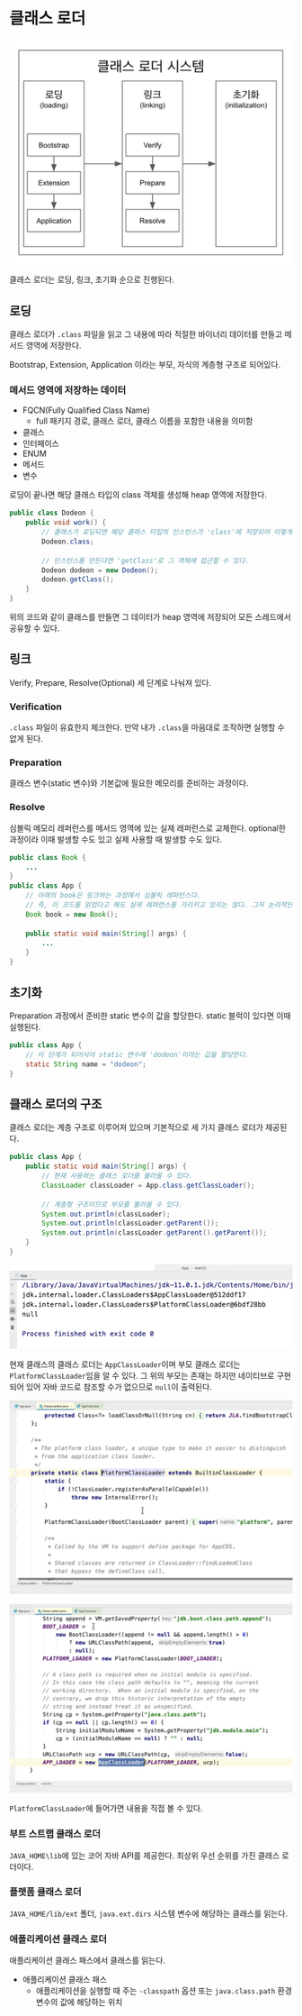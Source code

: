 # 클래스 로더

![](../../.gitbook/assets/inflearn-the-java/01/스크린샷%202020-07-05%20오후%2010.21.37.png)

클래스 로더는 로딩, 링크, 초기화 순으로 진행된다.

## 로딩

클래스 로더가 `.class` 파일을 읽고 그 내용에 따라 적절한 바이너리 데이터를 만들고 메서드 영역에 저장한다.

Bootstrap, Extension, Application 이라는 부모, 자식의 계층형 구조로 되어있다.

### 메서드 영역에 저장하는 데이터

- FQCN(Fully Qualified Class Name)
    - full 패키지 경로, 클래스 로더, 클래스 이름을 포함한 내용을 의미함
- 클래스
- 인터페이스
- ENUM
- 메서드
- 변수

로딩이 끝나면 해당 클래스 타입의 class 객체를 생성해 heap 영역에 저장한다.

```java
public class Dodeon {
    public void work() {
        // 클래스가 로딩되면 해당 클래스 타입의 인스턴스가 'class'에 저장되어 이렇게 static하게 접근할 수 있다.
        Dodeon.class;
        
        // 인스턴스를 만든다면 'getClass'로 그 객체에 접근할 수 있다.
        Dodeon dodeon = new Dodeon();
        dodeon.getClass();
    }
}
```

위의 코드와 같이 클래스를 만들면 그 데이터가 heap 영역에 저장되어 모든 스레드에서 공유할 수 있다.

## 링크

Verify, Prepare, Resolve(Optional) 세 단계로 나눠져 있다.

### Verification

`.class` 파일이 유효한지 체크한다. 만약 내가 `.class`을 마음대로 조작하면 실행할 수 없게 된다.

### Preparation

클래스 변수(static 변수)와 기본값에 필요한 메모리를 준비하는 과정이다.

### Resolve

심볼릭 메모리 레퍼런스를 메서드 영역에 있는 실제 레퍼런스로 교체한다. optional한 과정이라 이때 발생할 수도 있고 실제 사용할 때 발생할 수도 있다.

```java
public class Book {
    ...
}
public class App {
    // 아래의 book은 링크하는 과정에서 심볼릭 레퍼런스다. 
    // 즉, 이 코드를 읽었다고 해도 실제 레퍼런스를 가리키고 있지는 않다. 그저 논리적인 레퍼런스다.
    Book book = new Book();

    public static void main(String[] args) {
        ...
    }
}
```

## 초기화

Preparation 과정에서 준비한 static 변수의 값을 할당한다. static 블럭이 있다면 이때 실행된다.

```java
public class App {
    // 이 단계가 되어서야 static 변수에 'dodeon'이라는 값을 할당한다.
    static String name = "dodeon";
}
```

## 클래스 로더의 구조

클래스 로더는 계층 구조로 이루어져 있으며 기본적으로 세 가지 클래스 로더가 제공된다.

```java
public class App {
    public static void main(String[] args) {
        // 현재 사용하는 클래스 로더를 불러올 수 있다.
        ClassLoader classLoader = App.class.getClassLoader();

        // 계층형 구조이므로 부모를 불러올 수 있다.
        System.out.println(classLoader);
        System.out.println(classLoader.getParent());
        System.out.println(classLoader.getParent().getParent());
    }
}
```

![](../../.gitbook/assets/inflearn-the-java/01/스크린샷%202020-07-05%20오후%2011.05.21.png)

현재 클래스의 클래스 로더는 `AppClassLoader`이며 부모 클래스 로더는 `PlatformClassLoader`임을 알 수 있다. 그 위의 부모는 존재는 하지만 네이티브로 구현되어 있어 자바 코드로 참조할 수가 없으므로 `null`이 출력된다.

![](../../.gitbook/assets/inflearn-the-java/01/스크린샷%202020-07-05%20오후%2011.07.54.png)

![](../../.gitbook/assets/inflearn-the-java/01/스크린샷%202020-07-05%20오후%2011.07.29.png)

`PlatformClassLoader`에 들어가면 내용을 직접 볼 수 있다.

### 부트 스트랩 클래스 로더

`JAVA_HOME\lib`에 있는 코어 자바 API를 제공한다. 최상위 우선 순위를 가진 클래스 로더이다.

### 플랫폼 클래스 로더

`JAVA_HOME/lib/ext` 폴더, `java.ext.dirs` 시스템 변수에 해당하는 클래스를 읽는다.

### 애플리케이션 클래스 로더

애플리케이션 클래스 패스에서 클래스를 읽는다.

- 애플리케이션 클래스 패스 
    - 애플리케이션을 실행할 때 주는 `-classpath` 옵션 또는 `java.class.path` 환경 변수의 값에 해당하는 위치